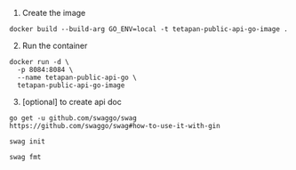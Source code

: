 1. Create the image

```
docker build --build-arg GO_ENV=local -t tetapan-public-api-go-image .
```

2. Run the container

```
docker run -d \
  -p 8084:8084 \
  --name tetapan-public-api-go \
  tetapan-public-api-go-image
```

3. [optional] to create api doc

```
go get -u github.com/swaggo/swag
https://github.com/swaggo/swag#how-to-use-it-with-gin

swag init

swag fmt
```
